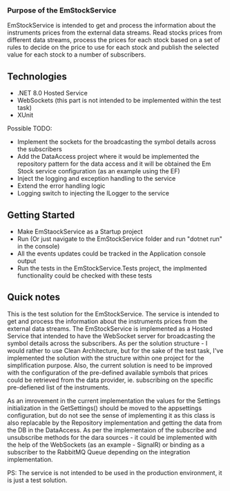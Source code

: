 ﻿### Purpose of the EmStockService

EmStockService is intended to get and process the information about the instruments prices from the external data streams.
Read stocks prices from different data streams, process the prices for each stock based on a set of rules to
decide on the price to use for each stock and publish the selected value for each stock to a number of
subscribers.

## Technologies
- .NET 8.0 Hosted Service
- WebSockets (this part is not intended to be implemented within the test task)
- XUnit

Possible TODO:
- Implement the sockets for the broadcasting the symbol details across the subscribers
- Add the DataAccess project where it would be implemented the repository pattern for the data access and it will be obtained the Em Stock service configuration (as an example using the EF)
- Inject the logging and exception handling to the service
- Extend the error handling logic
- Logging switch to injecting the ILogger to the service

## Getting Started
- Make EmStaockService as a Startup project
- Run (Or just navigate to the EmStockService folder and run "dotnet run" in the console)
- All the events updates could be tracked in the Application console output
- Run the tests in the EmStockService.Tests project, the implmented functionality could be checked with these tests

## Quick notes

This is the test solution for the EmStockService. 
The service is intended to get and process the information about the instruments prices from the external data streams.
The EmStockService is implemented as a Hosted Service that intended to have the WebSocket server for broadcasting the symbol details across the subscribers.
As per the solution structure - I would rather to use Clean Architecture, but for the sake of the test task, I've implemented the solution with the structure 
within one project for the simplification purpose.
Also, the current solution is need to be improved with the configuration of the pre-defined available symbols that prices could be retrieved from the data provider, ie. subscribing on the specific pre-defiened list of the instruments.

As an imrovement in the current implementation the values for the Settings initialization in the GetSettings() should be moved to the appsettings configuration,
but do not see the sense of implementing it as this class is also replacable by the Repository implementation and getting the data from the DB in the DataAccess.
As per the implementaion of the subscribe and unsubscribe methods for the dara sources - it could be implemented with the help of the WebSockets (as an example - SignalR) or binding 
as a subscriber to the RabbitMQ Queue depending on the integration implementation.

PS: The service is not intended to be used in the production environment, it is just a test solution.
